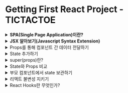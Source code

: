 # Getting First React Project - TICTACTOE

<details>
<summary><strong>SPA(Single Page Application)이란?</strong></summary>

- 현재 App.js 파일의 소스 코드를 변경하면 변경한 부분이 화면에 바로 적용됨
  - 이러한 변화가 어떠한 순서로 실행되고 있는지 알아보면


#### ◇ public/index.html
- div 엘리먼트의 id를 root로 해놓았음
```html
<!DOCTYPE html>
<html lang="en">
  <head>
    <meta charset="utf-8" />
    <link rel="icon" href="%PUBLIC_URL%/favicon.ico" />
    <meta name="viewport" content="width=device-width, initial-scale=1" />
    <meta name="theme-color" content="#000000" />
    <meta
      name="description"
      content="Web site created using create-react-app"
    />
    <link rel="apple-touch-icon" href="%PUBLIC_URL%/logo192.png" />
    <link rel="manifest" href="%PUBLIC_URL%/manifest.json" />
    <title>React App</title>
  </head>
</html>
```

### ◇ src/index.js
- 자바스크립트의 시작점
- 여기서 위의 root id를 가진 div 엘리먼트를 잡아 줌
  - 그래서 엘리먼트 안에서 화면을 꾸밀 수 있게 된다.
```javascript
const root = ReactDOM.createRoot(document.getElementById('root'));
root.render(
    <React.StrictMode>
        <App />
    </React.StrictMode>
)
```
### Single Page Application(SPA)
- 여기서 한 가지 의문점이 생길 수 있다.
- 그것은 index.html 템플릿이 하나면 한 개의 페이지를 만들 때는 괜찮은데 두 개 이상의 페이지를 만들 때는 어떤식으로 해야할까?
- 기존에는 a 페이지를 만들면 a.html b 페이지를 만들면 b.html과 같은 방식으로 만들었다.
  - 이와 같은 방식은 전통적인 웹 사이트를 만들 때 사용하는 Multi Page Application(MPA)이다.
- 하지만 요즘에는 웹 사이트의 전체 페이지를 하나의 페이지에 담아 동적으로 화면을 바꿔가며 표현한다.(Single Page Application; SPA)

### SPA에서 화면 변경은 어떻게 일어나나?
- 전통적인 웹 사이트의 경우 a page에서 b page로 페이지 전환할 때 a.html을 보여주다가 b.html을 보여 주면 됐지만 index.html 밖에 없는 SPA에서는 어떻게 페이지 전환(브라우징)을 해줄까?
  - 이는 HTML 5의 History API를 사용해서 가능하게 만든다.
  - 자바스크립트 영역에서 History API를 이용해서 현재 페이지 내에서 화면 이동이 일어난 것처럼 작동하게 해준다.
  - React-Router-Dom -> History API 사용

### History API
- History.back() : 세션 기록의 바로 뒤 페이지로 이동하는 비동기 메서드로 브라우저의 뒤로 가기를 누르는 것과 같은 효과를 낸다.
- History.forward() : 세션 기록의 바로 앞 페이지를 이동하는 비동기 메서드로 브라우저의 앞으로 가기를 누르는 것과 같은 효과를 낸다.
- History.go() : 특정한 세션 기록으로 이동하게 해 주는 비동기 메서드, 1을 넣어 호출하면 바로 앞 페이지로, -1을 넣어 호출하면 바로 뒤 페이지로 이동한다.
- History.pushState() : 주어진 데이터를 세션 기록 스택에 넣는다. 직렬화 가능한 모든 Javascript 객체를 저장하는 것이 가능하다.
- History.replaceState() : 최근 세션 기록 스택의 내용을 주어진 데이터로 교체한다.

</details>
<details>
<summary><strong>JSX 알아보기(Javascript Syntax Extension)</strong></summary>

- JSX는 자바스크립트의 확장 문법이다. 리액트에서는 이 JSX를 이용해서 화면에서 UI가 보이는 모습을 나타내줍니다.

```javascript
const simple = <h1>Hello World!</h1>;
```
- JSX를 이용하면 UI를 나타낼 때 자바스크립트(logic)와 HTML 구조(markup)를 같이 사용할 수 있기 때문에 기본 UI에 데이터가 변하는 것들이나 이벤트들이 처리되는 부분을 더욱 쉽게 구현할 수 있다.

### 리액트에서 JSX 사용은 의무인가?
- 의무는 아니지만 자바스크립트 안에서 UI 작업을 하는게 매우 편리하기 때문에 React를 사용할 때는 거의 모든 사람이 JSX를 사용한다.

### JSX사용하지 않을 경우 리액트에서 화면을 그리는 방식
- React.createElement API를 사용하여 엘리먼트를 생성한 후(객체가 됨) 이 엘리먼트를 In-Memory에 저장한다. 그리고 ReactDOM.render 함수를 사용하여 실제 웹 브라우저에 그려준다.

### JSX는 createElement를 쉽게 사용하기 위해 사용
- 모든 UI를 만들 때마다 createElement를 사용하여 컴포넌트를 만들 수는 없다. 그러기에 JSX를 사용한 후 그걸 바벨이 다시 createElement로 바꿔 사용한다.

### JSX를 사용 시 주의해야 할 기본적인 규칙
- JSX를 사용하면서 지켜줘야 할 규칙들이 있다.
- 가장 기본적인 것으로 JSX는 컴포넌트에 여러 엘리먼트 요소가 있다면 반드시 부모 요소 하나로 감싸줘야 한다.

```javascript
// 잘못된 코드
function hello() {
    return (
        <div>Hello World!</div>
        <div>Whatr are you doing?</div>
    )
}

// 올바른 코드
function hello() {
    return (
        <div>
            <div>Hello World!</div>
            <div>What are you doing?</div>
        </div>
    )
}
```
</details>

<details>
<summary>Props를 통해 컴포넌트 간 데이터 전달하기</summary>

### Props란?
- Props란 Properties의 줄임말로 상속하는 부모 컴포넌트로부터 자녀 컴포넌트에 데이터 등을 전달하는 방법을 말한다.
- Props는 읽기 전용(immutable)으로 자녀 컴포넌트 입장에서는 변하지 않는다.
  - 변하게 하고자 하면 부모 컴포넌트에서 state를 변경시켜줘야 한다.

- 부모 Board 컴포넌트에서 자식 Square 컴포넌트 prop을 전달
```javascript
// Board.js
renderSquare(i) {
    return <Sqaure value={i}/>
}

// Square.js
export class Square extends Component {
    render() {
        return (
            <button className="square">
                {this.props.value}
            </button>
        )
    }
}
```
</details>

<details>
<summary>State 추가하기</summary>

### React State란 무엇인가?
- 컴포넌트의 랜더링 결과물에 영향을 주는 데이터를 갖고 있는 객체
- State가 변경되면 컴포넌트는 리랜더링(Re-rendering)된다. 
- 또한 State는 컴포넌트 안에서 관리된다.

### Constructor
- constructor(생성자)를 사용하면 인스턴스화된 객체에서 다른 메서드를 호출하기 전에 수행해야 하는 사용자 지정 초기화를 제공할 수 있다.
- 아래 코드를 예시로 들면 클래스를 new를 붙여 (new User("John")) 인스턴스 객체로 생성하면 넘겨받은 인수와 함께 constructor가 먼저 실행된다.
  - 이 때 넘겨받은 인수인 John이 this.name에 할당된다.
```javascript
class User {
  constructor(name) {
    this.name = name;
  }
  sayHi() {
    alert(this.name);
  }
}

let user = new User("John");
user.sayHi();
```

### TicTacToe State 사용해보기
```javascript
export class Square extends Component {
  // State 생성  
  constructor(props) {
    super(props);
    this.state = {
      value:null,
    };
  }
  
  render() {
    return (
      <button className="square" onClick={() => {this.setState({value:'X'})}}> // State 변경하기
        {this.state.value} // State 이용하기
      </button>
    )
  }
}
```
- React 컴포넌트는 생성자에 this.state를 설정하는 것으로 state를 가질 수 있다. 
- this.state는 정의된 React 컴포넌트에 대해 비공개로 간주해야 한다.

> ❗ 주의사항 <br>
> JavaScript 클래스에서 하위 클래스의 생성자를 정의할 때 항상 super를 호출해야 한다. 모든 React 컴포넌트 클래스는 생성자를 가질 때 super(props) 호출 구문부터 작성해야 한다.
</details>

<details>
<summary>super(props)란?</summary>

### 자바스크립트에서 super
- super 키워드는 자식 클래스 내에서 부모 클래스의 생성자를 호출할 때 사용
- super 키워드는 자식 클래스 내에서 부모 클래스의 메소드를 호출할 때 사용

```javascript
class Car {
  constructor(brand) {
    this.carname = brand;
  } // 부모 클래스의 생성자 호출
  present() {
    return "I have a " + this.carname;
  } // 부모 클래스의 메소드 호출
}

class Model extends Car {
  constructor(brand, mod) {
    super(brand);
    this.model = mod;
  }
  show() {
    return super.present() + ', it is a ' + this.model;
  }
}

let myCar = new Model("Ford", "Mustang");
myCar.show();
```

### super 이후에 this 키워드
- 새성자에서는 super 키워드 하나만 사용되거나 this 키워드가 사용되기 전에 호출되어야 한다.

```javascript
class Square extends React.Component {
  constructor(props) {
    super(props);
    this.state = { a: true };
  }
}
```

### super 이후에 this 키워드가 나와야 하는 이유
- 아래 소스 코드와 같이 부모 클래스의 생성자를 호출 하기 전 this.name을 사용하려고 하면 문제가 되기 때문이다.
- React에서 this.state를 생성자에서 정의할 때 super가 먼저와야 하는 이유도 이와 같다.
```javascript
class Person {
  constructor(name) {
    this.name = name;
  }
}

class PolitePerson extends Person {
  constructor(name) {
    this.greatColleagues(); // 여기서 문제가 발생
    super(name);
  }
  greatColleagues() {
    alert("My name is " + this.name + ", nice to meet you!");
  }
}
```

### React에서 Super에 props를 인자로 전달하는 이유
- React.Component 객체가 생성될 때 props 속성을 초기화하기 위해 부모 컴포넌트에게 props를 전달
- 생성자 내부에서도 this.props를 정상적으로 사용할 수 있도록 보장하기 위해

```javascript
class Component {
  constructor(props) {
    this.props = props;
  }
}

class Button1 extends React.Component {
  constructor(props) {
    super(); // 이렇게 사용할 경우
    // react에서 임의로 props를 할당
    // 하지만 constructor 내부에서는 this.props를 사용할 수 없음
    // 때문에 props를 넣어서 사용하는 것이 좋음
    console.log(props);
    console.log(this.props);
  }
}

class Button2 extends React.Component {
  constructor(props) {
    super(props);
    console.log(props);
    console.log(this.props);
  }
}
```
</details>

<details>
<summary>State와 Props 비교</summary>

|State|Props|
|:---:|:---:|
|1️⃣ 부모 컴포넌트에서 자녀 컴포넌트로 데이터를 보내는게 아닌 해당 컴포넌트 내부에서 데이터를 전달하려면?? State 사용</br>2️⃣ State는 변경 가능(mutable)</br>3️⃣ State가 변하면 re-render 된다.|1️⃣ Props는 Properties의 줄임말</br>2️⃣ Props는 상속하는 부모 컴포넌트에 데이터 등을 전달하는 방법</br>3️⃣ Props는 읽기 전용(immutable)으로 자녀 컴포넌트 입장에서는 변하지 않는다.(변하게 하고자 하면 부모 컴포넌트에서 state를 변경시켜줘야 함)|
</details>

<details>
<summary>부모 컴포넌트에서 state 보관하기</summary>

- 여러 개의 자식으로부터 데이터를 모으거나 두 개의 자식 컴포넌트들이 서로 통신하게 하려면 부모 컴포넌트에 공유 state를 정의해야 한다.
- 부모 컴포넌트는 props를 사용하여 자식 컴포넌트에 state를 다시 전달할 수 있다.
  - 이것은 자식 컴포넌트들이 서로 또는 부모 컴포넌트와 동기화하도록 만든다.

```javascript
// Board(부모 클래스)에 생성자를 추가하고 9개의 사각형에 해당하는 9개의 null 배열 초기 state로 설정
export class Board extends Component {
  constructor(props) {
    super(props);
    this.state = {
      squares: Array(9).fill(null),
    };
  }
}

// Sqaure 컴포넌트에 내려주는 Prop 값 변경해주기 
renderSquare(i) {
  return <Square value={this.state.squares[i]} />
}

// 내려받은 Props를 위한 Square 컴포넌트 변경
export class Square extends Component {
  render() {
    return (
      <button
        className="square"
        onClick={() => this.props.onClick()}>
        {this.props.value}
      </button>
    )
  }
}
```

### 현재 스퀘어 컴포넌트를 클릭할 때 발생하는 일들
1. 내장된 DOM <button> 컴포넌트에 있는 onClick prop은 React에게 클릭 이벤트 리스너를 설정하라고 알려줌
2. 버튼을 클릭하면 React는 Square의 render() 함수에 정의된 onClick 이벤틑 핸들러를 호출
3. 이벤트 핸들러는 this.props.onClick()를 호출함. Square의 onClick prop은 Board에서 정의도었음.
4. Board에서 Square로 onClick={() => this.handleClick(i)}를 전달했기 때문에 Square를 클릭하면 Board의 handleClick(i)를 호출함
</details>

<details>
<summary>리액트 불변성 지키기</summary>

### 리액트 불변성이란 무엇인가?
- 불변성이란 사전적 의미로는 값이나 상태를 변경할 수 없는 것을 의미
- 자세한 의미를 알아보기 위해 자바스크립트 타입을 통해서 알아보자

### 자바스크립트 타입을 통한 불변성 의미 살펴보기
- 원시 타입은 불변성(immutable)을 가지고 있고 참조 타입은 그렇지 않기 때문에(mutable) 둘을 비교하며 불변성의 의미를 더 자세히 알아보면
  - 원시 타입 : Boolean, String, Number, null, undefined, Symbol(불변성)
  - 참조 타입 : Object, Array
  - 기본적으로 Javascript는 원시 타입에 대한 참조 및 값을 저장하기 위해 Call Stack 메모리 공간을 사용하지만 참조 타입의 경우 Heap이라는 별도의 메모리 공간을 사용함. 이 경우 Call Stack은 개체 및 배열 값이 아닌 메모리에만 Heap 메모리 참조 ID를 값으로 저장

#### 한 눈에 보기(원시 / 참조 타입)
- 원시 타입 : 고정된 크기로 Call Stack 메모리에 저장(실제 데이터가 변수에 할당)
- 참조 타입 : 데이터 크기가 정해지지 않고 Call Stack 메모리에 저장(데이터의 값이 heap에 저장되며 변수에 heap 메모리의 주소값이 할당)

```javascript
/* 원시 타입
아래와 같이 username water를 john으로 대체한 것이 아닌
메모리 영역 a에 있는 water라는 값을 그대로 두고 메모리 영역 b에 john을 새로 할당한 것
(이렇게 불변성을 가지고 있기 때문에 리액트에서 불변성을 위해서 따로 신경 써주지 않아도 된다.) */
let username = "water"
username = "john"

/* 참조 타입
아래와 같이 배열에 대한 요소를 추가하거나 객체 속성 값을 변경할 때
Call Stack의 참조 ID는 동일하게 유지되고 Heap 메모리에서만 변경된다.
(이렇게 불변성이 유지되지 않기 때문에 리액트에서 따로 신경을 써줘야 한다.) */
let array = ['1', '2', '3']
array = ['4', '5', '6']
```

### 불변성을 지켜야 하는 이유?
1. 참조 타입에서 객체나 배열의 값이 변할 때 원본 데이터가 변경되기에 이 원본 데이터를 참조하고 있는 다른 객체에서 예상치 못한 오류가 발생할 수 있어 프로그래밍의 복잡도가 올라갈 수 있음
2. 리액트에서 화면을 업데이트할 때 불변성을 지켜 값을 이전 값과 비교해서 변경된 사항을 확인 후 없데이트하기 때문에 불변성을 지켜줘야 함

### 불변성을 지키는 방법은?
- 참조 타입에서는 값을 바꿨을 때 Call Stack 주소 값은 같은데 Heap 메모리 값만 바꿔주기에 불변성을 유지할 수 없었으므로 아예 새로운 배열을 반환하는 메소드를 사용하면 된다.
- spread operator, map, filter, slice, reduce
- 원본 데이터를 변경하는 메소드 => splice, push

```javascript
const array = [1, 2, 3, 4];
const sameArray = array;
sameArray.push(5);

console.log(array === sameArray); // true

const array = [1, 2, 3, 4];
const differentArray = [...array, 5];
console.log(array !== differentArray); // false
```
- 불변성의 진짜 의미는?
  - 메모리 영역에서 값이 변하지 않는다는 것!
  - 원시 타입의 경우 새로운 value가 새로운 매모리 영역에 등록되게 된다.
</details>

<details>
<summary>React Hooks란 무엇인가?</summary>

### React Hooks는 무엇인가?
- React Hooks는 ReactConf2018에서 발표된 class 없이 state를 사용할 수 있는 새로운 기능이다.

### React Hooks가 필요한 이유?
- React Hooks는 주로 Class Component로 사용되어온 React에서 느껴왔던 불편함이나 문제점들을 해결하기 위해 개발되었다.
- 원래 React는 주로 Class Component를 사용하고 React Hooks는 Functional Component를 사용하는데 이를 비교해보면
  - Class Component
    - 더 많은 기능 제공
    - 더 긴 코드
    - 더 복잡한 코드
    - 더딘 성능
```javascript
import React, { Component } from 'react'

export default class Hello extends Component {
  render() {
    return (
      <div>
        Hello My Project!
      </div>
    )
  }
}
```

  - Functional Component
    - 더 적은 기능 제공
    - 짧은 코드
    - 더 심플한 코드
    - 더 빠른 성능
```javascript
import React from 'react'

export default function Hello() {
  return (
    <div>
      Hello My Project!
    </div>
  )
}
```
### React 생명주기
![React 생명주기](image.png)
- 이러한 생명주기를 함수형 컴포넌트에서는 사용을 못했기 때문에 함수형 컴포넌트가 더 간결하고 빠르더라도 클래스형 컴포넌트를 사용해왔지만
- React Hooks가 업데이트된 후부터 함수형 컴포넌트에서도 생명주기를 사용할 수 있게 되었고, 데이터를 가져오고 컴포넌트를 시작하자마자 API도 호출하고 많은 부분을 할 수 있게 되었다.

```javascript
// 기존 Class Component
import React, { Component } from 'react'
import Axios from 'axios'

export default class Hello extends Component {
  constructor(props) {
    super(props);
    this.state = { name: "" };

    componentDidMount() {
      Axios.get('/api/user/name')
        .then(response => {
          this.setState({ name : response.data.name })
        })
    }

    render() {
      return (
        <div>
          My name is {this.state.name}
        </div>
      )
    }
  }
}

// React Hooks 등장 이후 Functional Component
import React, { useEffect, useState } from 'react'
import Axios from 'axios'

export default function Hello() {
  const [Name, setName] = useState("")

  useEffect(() => {
    Axios.get('/api/user/name')
      .then(response => {
        setName(response.data.name)
      })
  }, [])

  return (
    <div>
      My name is {Name}
    </div>
  )
}
```

### Hooks로 인한 또 다른 이점은?
```javascript
// Hooks 이전
componentDidMount() {
  // 컴포넌트가 마운트 되면 updateLists 함수를 호출
  this.updateLists[this.props.id]
}
componentDidUpdate(prevProps) {
  if(prevProps.id !== this.props.id) {
    // updateLists 함수를 호출할 때
    // 사용되는 id가 달라지면 다시 호출
    this.updateLists(this.props.id)
  }
}
// updateLists 함수 정의
updateLists = (id) => {
  fetchLists(id)
    .then((lists) => this.setState({
      lists
    }))
}

// Hooks가 업데이트 된 후
useEffect(() => {
  fetchLists(id)
    .then((repos) => {
      setRepos(repos)
    })
}, [id])
```
- 위오 같이 선명하게 코드가 간결해진걸 확인할 수 있음
- 그 이유는 Class Component에서는 생명주기를 이용할 때 componentDidMount와 componentDidUpdate 그리고 componentWillUnmount 이렇게 다르게 처리하지만 리액트 훅을 사용할 때는 useEffect 안에서 다 처리 해줄수 있기 때문이다.

### Hooks로 인한 또 다른 장점
- HOC 컴포넌트를 Custom React Hooks로 대체해서 너무나 많은 Wrapper 컴포넌트를 줄일 수 있게 된다.

#### HOC(Higher Order Component)란?
- 화면에서 재사용 가능한 로직만을 분리해서 component로 만들고, 재사용 불가능한 UI와 같은 다른 부분은 parameter로 받아서 처리하는 방법
```javascript
function usersHOC(Component) {
  return class userHOC extends React.Component {
    state = {
      users: []
    }

    componentDidMount() {
      fetchUsers()
        .then(users => {
          this.setState({ users })
        })
    }

    render() {
      return (
        <Component
          {...this.props}
          {...this.state}
        />
      )
    }
  }
}

function Apage({users}) {
  // ...
}
export default userHOC(Apage)

function Bpage({users}) {
  // ...
}
export default userHOC(Bpage)
```
- 위와 같이 유저 리스트를 가져오는 공통적인 부분은 HOC 컴포넌트에 넣어주고 그 HOC 컴포넌트로 각각의 컴포넌트를 감싸주면 모든 컴포넌트에 따로 인증을 위한 부분은 넣어주지 않아도 된다.
- Hooks가 나오기 전에는 이러한 방법이 추천되었지만 너무나 많은 Wrapper 컴포넌트가 생길 수 있다는 문제가 있었다.(데이터 흐름을 파악하기 어려워짐)

#### 이러한 문제를 해결하는 방법은? Customs Hooks
```javascript
function useAuth() {
  const [users, setUsers] = useState([]);

  useEffect(() => {
    fetchUsers().then(users => {
      setUser(users);
    });
  }, []);

  return [users];
}

function Apage() {
  const [users] = useAuth();

  return (
    <div>
      A 페이지
      {users.map(({name, url}) => (
        <div key={name}>
          <p>{name}, {url}</p>
        </div>
      ))}
    </div>
  )
}
```

### ❗ Hooks 관련 문제들
1. HOC란 무엇인가요?
   - Higher Order Component의 약자로 컴포넌트를 인자로 받아서 새로운 리액트 컴포넌트를 리턴하는 함수입니다.
2. 너무나 많은 HOC를 사용하게 되면 Wrapper가 너무 많아지게 되는데 그걸 Hooks에서는 어떻게 처리하나요?
   - React Hooks에서는 HOC 대신 따로 Custom Hooks를 이용해서 컴포넌트를 만들어서 처리해줍니다. 그로인해 Wrapper가 많아지는 일을 방지할 수 있습니다.
3. 생명주기를 위해 Hooks에서는 어떠한 api를 사용하나요?
   - useEffect를 활용하여 처리해줍니다.
4. Hooks에서 state을 업데이트 해주려면 어떻게 해야 하나요?
   - state를 정의해줄 때 const [name, setName] = useState(""); 와 같이 해줍니다. 여기서 setName을 이용해서 state를 업데이트 시켜줄 수 있습니다.
</details>

